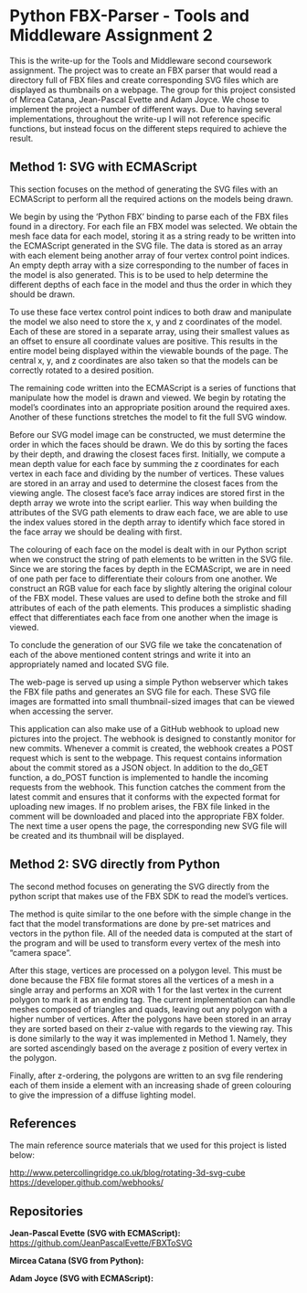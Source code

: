 <h1>Python FBX-Parser - Tools and Middleware Assignment 2</h1>
 
This is the write-up for the Tools and Middleware second coursework assignment.  The project was to create an FBX parser that would read a directory full of FBX files and create corresponding SVG files which are displayed as thumbnails on a webpage.  The group for this project consisted of Mircea Catana, Jean-Pascal Evette and Adam Joyce.  We chose to implement the project a number of different ways.  Due to having several implementations, throughout the write-up I will not reference specific functions, but instead focus on the different steps required to achieve the result.

<h2>Method 1: SVG with ECMAScript</h2>

This section focuses on the method of generating the SVG files with an ECMAScript to perform all the required actions on the models being drawn. 
 
We begin by using the ‘Python FBX’ binding to parse each of the FBX files found in a directory.  For each file an FBX model was selected.  We obtain the mesh face data for each model, storing it as a string ready to be written into the ECMAScript generated in the SVG file.  The data is stored as an array with each element being another array of four vertex control point indices.  An empty depth array with a size corresponding to the number of faces in the model is also generated.  This is to be used to help determine the different depths of each face in the model and thus the order in which they should be drawn.
 
To use these face vertex control point indices to both draw and manipulate the model we also need to store the x, y and z coordinates of the model.  Each of these are stored in a separate array, using their smallest values as an offset to ensure all coordinate values are positive.  This results in the entire model being displayed within the viewable bounds of the page.  The central x, y, and z coordinates are also taken so that the models can be correctly rotated to a desired position.
 
The remaining code written into the ECMAScript is a series of functions that manipulate how the model is drawn and viewed.  We begin by rotating the model’s coordinates into an appropriate position around the required axes.  Another of these functions stretches the model to fit the full SVG window.
 
Before our SVG model image can be constructed, we must determine the order in which the faces should be drawn.  We do this by sorting the faces by their depth, and drawing the closest faces first.  Initially, we compute a mean depth value for each face by summing the z coordinates for each vertex in each face and dividing by the number of vertices.  These values are stored in an array and used to determine the closest faces from the viewing angle.  The closest face’s face array indices are stored first in the depth array we wrote into the script earlier.  This way when building the attributes of the SVG path elements to draw each face, we are able to use the index values stored in the depth array to identify which face stored in the face array we should be dealing with first.
 
The colouring of each face on the model is dealt with in our Python script when we construct the string of path elements to be written in the SVG file.  Since we are storing the faces by depth in the ECMAScript, we are in need of one path per face to differentiate their colours from one another.  We construct an RGB value for each face by slightly altering the original colour of the FBX model.  These values are used to define both the stroke and fill attributes of each of the path elements.  This produces a simplistic shading effect that differentiates each face from one another when the image is viewed.

To conclude the generation of our SVG file we take the concatenation of each of the above mentioned content strings and write it into an appropriately named and located SVG file.
 
The web-page is served up using a simple Python webserver which takes the FBX file paths and generates an SVG file for each.  These SVG file images are formatted into small thumbnail-sized images that can be viewed when accessing the server.

This application can also make use of a GitHub webhook to upload new pictures into the project. The webhook is designed to constantly monitor for new commits.  Whenever a commit is created, the webhook creates a POST request which is sent to the webpage.  This request contains information about the commit stored as a JSON object. In addition to the do_GET function, a do_POST function is implemented to handle the incoming requests from the webhook.  This function catches the comment from the latest commit and ensures that it conforms with the expected format for uploading new images.  If no problem arises, the FBX file linked in the comment will be downloaded and placed into the appropriate FBX folder.  The next time a user opens the page, the corresponding new SVG file will be created and its thumbnail will be displayed.

<h2>Method 2: SVG directly from Python</h2>

The second method focuses on generating the SVG directly from the python script that makes use of the FBX SDK to read the model’s vertices.

The method is quite similar to the one before with the simple change in the fact that the model transformations are done by pre-set matrices and vectors in the python file. All of the needed data is computed at the start of the program and will be used to transform every vertex of the mesh into “camera space”.

After this stage, vertices are processed on a polygon level. This must be done because the FBX file format stores all the vertices of a mesh in a single array and performs an XOR with 1 for the last vertex in the current polygon to mark it as an ending tag. The current implementation can handle meshes composed of triangles and quads, leaving out any polygon with a higher number of vertices. After the polygons have been stored in an array they are sorted based on their z-value with regards to the viewing ray. This is done similarly to the way it was implemented in Method 1. Namely, they are sorted ascendingly based on the average z position of every vertex in the polygon.

Finally, after z-ordering, the polygons are written to an svg file rendering each of them inside a <polygon> element with an increasing shade of green colouring to give the impression of a diffuse lighting model. 

<h2>References</h2>

The main reference source materials that we used for this project is listed below:

http://www.petercollingridge.co.uk/blog/rotating-3d-svg-cube
https://developer.github.com/webhooks/

<h2>Repositories</h2>

<b>Jean-Pascal Evette (SVG with ECMAScript):</b> https://github.com/JeanPascalEvette/FBXToSVG

<b>Mircea Catana (SVG from Python):</b>

<b>Adam Joyce (SVG with ECMAScript):</b>


